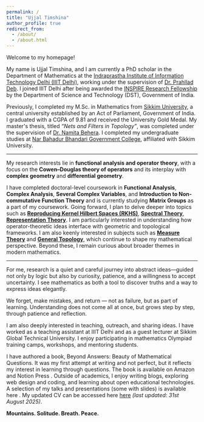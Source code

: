 ```yaml
---
permalink: /
title: "Ujjal Timshina"
author_profile: true
redirect_from: 
  - /about/
  - /about.html
---
```




Welcome to my homepage!

My name is Ujjal Timshina, and I am currently a PhD scholar in the Department of Mathematics at the [Indraprastha Institute of Information Technology Delhi (IIIT Delhi)](https://www.iiitd.ac.in/people/phd/current), working under the supervision of [Dr. Prahllad Deb](https://www.iiitd.ac.in/prahllad). I joined IIIT Delhi after being awarded the [INSPIRE Research Fellowship](https://online-inspire.gov.in/) by the Department of Science and Technology (DST), Government of India.

Previously, I completed my M.Sc. in Mathematics from [Sikkim University](https://cus.ac.in/), a central university established by an Act of Parliament, Government of India. I graduated with a CGPA of 9.81 and received the University Gold Medal. My master's thesis, titled *“Nets and Filters in Topology”*, was completed under the supervision of [Dr. Namita Behera](https://cus.ac.in/index.php/en/schools-e/physical-sciences/mathematics-dept/dr-namita-behera-2). I completed my undergraduate studies at [Nar Bahadur Bhandari Government College](https://nbbgc.org/), affiliated with Sikkim University.

---
My research interests lie in **functional analysis and operator theory**, with a focus on the **Cowen–Douglas theory of operators** and its interplay with **complex geometry** and **differential geometry**.

I have completed doctoral-level coursework in **Functional Analysis**, **Complex Analysis**, **Several Complex Variables**, and **Introduction to Non-commutative Function Theory** and is currently studying **Matrix Groups** as a part of my coursework. Going forward, I plan to delve deeper into topics such as [**Reproducing Kernel Hilbert Spaces (RKHS)**](https://en.wikipedia.org/wiki/Reproducing_kernel_Hilbert_space), [**Spectral Theory**](https://en.wikipedia.org/wiki/Spectral_theory), [**Representation Theory**](https://en.wikipedia.org/wiki/Representation_theory). I am particularly interested in understanding how operator-theoretic ideas interface with geometric and topological frameworks.
I am also keenly interested in subjects such as [**Measure Theory**](https://en.wikipedia.org/wiki/Measure_theory) and [**General Topology**](https://en.wikipedia.org/wiki/General_topology), which continue to shape my mathematical perspective. Beyond these, I remain curious about broader themes in modern mathematics.

---


For me, research is a quiet and careful journey into abstract ideas—guided not only by logic but also by curiosity, patience, and a willingness to accept uncertainty. I see mathematics as both a tool to discover truths and a way to express ideas elegantly.

We forget, make mistakes, and return —
not as failure, but as part of learning.
Understanding does not come all at once,
but grows step by step,
through patience and reflection.

I am also deeply interested in teaching, outreach, and sharing ideas. I have worked as a teaching assistant at IIIT Delhi and as a guest lecturer at Sikkim Global Technical University. I enjoy participating in mathematics Olympiad training camps, workshops, and mentoring students.

I have authored a book, Beyond Answers: Beauty of Mathematical Questions. It was my first attempt at writing and not perfect, but it reflects my interest in learning through questions. The book is available on Amazon
 and Notion Press
.
Outside of academics, I enjoy writing blogs, exploring web design and coding, and learning about open educational technologies. A selection of my talks and presentations (some with slides) is available here
. My updated CV can be accessed here [here](https://drive.google.com/drive/folders/1GEbPbSA5sfkBQYyckeMoTF3b4LUb8NJ9?usp=drive_link) *(last updated: 31st August 2025)*.

**Mountains. Solitude. Breath. Peace.**
